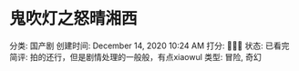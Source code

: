 # 鬼吹灯之怒晴湘西

分类: 国产剧
创建时间: December 14, 2020 10:24 AM
打分: 💛💛💛
状态: 已看完
简评: 拍的还行，但是剧情处理的一般般，有点xiaowul
类型: 冒险, 奇幻
